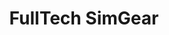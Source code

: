 ---
title: FullTech SimGear
image: assets\general-assets\Screenshot 2021-11-05 160449.webp
img-caption: FullTech Sim Gear
description: A Client blog for 3d printing and creating things
source: https://fulltechsimgear.netlify.app
demo: https://github.com/BenTechCoder/fulltechsimgear
---